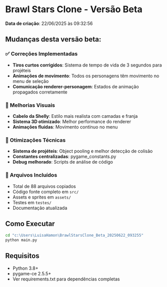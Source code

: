 # Brawl Stars Clone - Versão Beta

**Data de criação**: 22/06/2025 às 09:32:56

## Mudanças desta versão beta:

### ✅ Correções Implementadas
- **Tiros curtos corrigidos**: Sistema de tempo de vida de 3 segundos para projéteis
- **Animações de movimento**: Todos os personagens têm movimento no menu de seleção
- **Comunicação renderer-personagem**: Estados de animação propagados corretamente

### 🎯 Melhorias Visuais
- **Cabelo da Shelly**: Estilo mais realista com camadas e franja
- **Sistema 3D otimizado**: Melhor performance do renderer
- **Animações fluidas**: Movimento contínuo no menu

### 🔧 Otimizações Técnicas
- **Sistema de projéteis**: Object pooling e melhor detecção de colisão
- **Constantes centralizadas**: pygame_constants.py
- **Debug melhorado**: Scripts de análise de código

### 📁 Arquivos Incluídos
- Total de 88 arquivos copiados
- Código fonte completo em `src/`
- Assets e sprites em `assets/`
- Testes em `testes/`
- Documentação atualizada

## Como Executar
```bash
cd "c:\Users\LuisaHamon\BrawlStarsClone_Beta_20250622_093255"
python main.py
```

## Requisitos
- Python 3.8+
- pygame-ce 2.5.5+
- Ver requirements.txt para dependências completas
